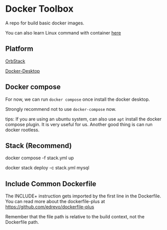 # Docker Toolbox

A repo for build basic docker images.

You can also learn Linux command with container [here](./learn/)

## Platform

[OrbStack](https://orbstack.dev/)

[Docker-Desktop](https://docs.docker.com/desktop/install/mac-install/)

## Docker compose

For now, we can run `docker compose` once install the docker desktop.

Strongly recommend not to use `docker-compose` now.

tips:
If you are using an ubuntu system, can also use `apt` install the docker compose plugin.  It is very useful for us.
Another good thing is can run docker rootless.


## Stack (Recommend)

docker compose -f stack.yml up

docker stack deploy -c stack.yml mysql


## Include Common Dockerfile

The INCLUDE+ instruction gets imported by the first line in the Dockerfile.
You can read more about the dockerfile-plus at https://github.com/edrevo/dockerfile-plus

Remember that the file path is relative to the build context, not the Dockerfile path.

